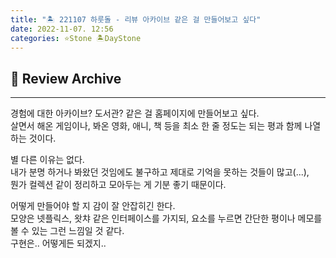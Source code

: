 ```yaml
---
title: "🏝️ 221107 하룻돌 - 리뷰 아카이브 같은 걸 만들어보고 싶다"
date: 2022-11-07. 12:56
categories: ⭐Stone 🏝️DayStone
---
```


## 🗿 Review Archive

---
경험에 대한 아카이브? 도서관? 같은 걸 홈페이지에 만들어보고 싶다.  
살면서 해온 게임이나, 봐온 영화, 애니, 책 등을 최소 한 줄 정도는 되는 평과 함께 나열하는 것이다.  

별 다른 이유는 없다.  
내가 분명 하거나 봐왔던 것임에도 불구하고 제대로 기억을 못하는 것들이 많고(...),  
뭔가 컬렉션 같이 정리하고 모아두는 게 기분 좋기 때문이다.  

어떻게 만들어야 할 지 감이 잘 안잡히긴 한다.  
모양은 넷플릭스, 왓챠 같은 인터페이스를 가지되, 요소를 누르면 간단한 평이나 메모를 볼 수 있는 그런 느낌일 것 같다.  
구현은.. 어떻게든 되겠지..
